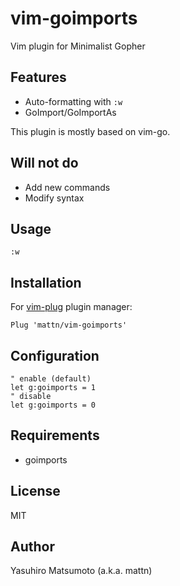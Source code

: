# vim-goimports

Vim plugin for Minimalist Gopher

## Features

* Auto-formatting with `:w`
* GoImport/GoImportAs

This plugin is mostly based on vim-go.

## Will not do

* Add new commands
* Modify syntax

## Usage

```
:w
```

## Installation

For [vim-plug](https://github.com/junegunn/vim-plug) plugin manager:

```viml
Plug 'mattn/vim-goimports'
```

## Configuration

```viml
" enable (default)
let g:goimports = 1
" disable
let g:goimports = 0
```

## Requirements

* goimports

## License

MIT

## Author

Yasuhiro Matsumoto (a.k.a. mattn)
